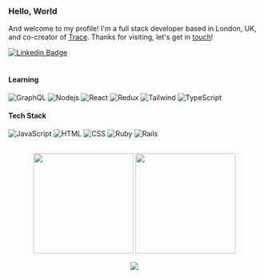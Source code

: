 ### Hello, World

And welcome to my profile! I'm a full stack developer based in London, UK, and co-creator of [Trace](http://www.playtracewith.me/). Thanks for visiting, let's get in [touch](https://www.linkedin.com/in/adrianhards/)!

[![Linkedin Badge](https://img.shields.io/badge/-adrianHards-3A76F0?style=flat&logo=Linkedin&logoColor=white&link=https://www.linkedin.com/in/jlim/)](https://www.linkedin.com/in/adrianhards/)
<br>
<br>

#### Learning

![GraphQL](https://img.shields.io/badge/-GraphQL-1C1E2E?style=for-the-badge&logo=graphql&logoColor=white&labelColor=DA0193)
![Nodejs](https://img.shields.io/badge/-Nodejs-1C1E2E?style=for-the-badge&logo=node.js&logoColor=white&labelColor=74AD5D)
![React](https://img.shields.io/badge/-React-1C1E2E?style=for-the-badge&logo=react&logoColor=white&labelColor=5ED3F3)
![Redux](https://img.shields.io/badge/-Redux-1C1E2E?style=for-the-badge&logo=redux&logoColor=white&labelColor=7248B6)
![Tailwind](https://img.shields.io/badge/-Tailwind-1C1E2E?style=for-the-badge&logo=tailwindcss&logoColor=white&labelColor=38BDF9)
![TypeScript](https://img.shields.io/badge/-TypeScript-1C1E2E?style=for-the-badge&logo=typescript&logoColor=white&labelColor=2F74C0)

<!-- ![Cypress](https://img.shields.io/badge/-Cypress-1C1E2E?style=for-the-badge&logo=cypress&logoColor=white&labelColor=03C28E) -->
<!-- ![Jest](https://img.shields.io/badge/-Jest-1C1E2E?style=for-the-badge&logo=jest&logoColor=white&labelColor=14C213) -->



#### Tech Stack
![JavaScript](https://img.shields.io/badge/-JavaScript-1C1E2E?style=for-the-badge&logo=javascript&logoColor=000000&labelColor=F7E01C)
![HTML](https://img.shields.io/badge/-HTML-1C1E2E?style=for-the-badge&logo=html5&logoColor=white&labelColor=FF5622)
![CSS](https://img.shields.io/badge/-CSS-1C1E2E?style=for-the-badge&logo=css3&logoColor=white&labelColor=254BDD)
![Ruby](https://img.shields.io/badge/-Ruby-1C1E2E?style=for-the-badge&logo=ruby&logoColor=white&labelColor=B51505)
![Rails](https://img.shields.io/badge/-Rails-1C1E2E?style=for-the-badge&logo=ruby-on-rails&logoColor=white&labelColor=C60400)
<!-- ![Heroku](https://img.shields.io/badge/-Heroku-1C1E2E?style=for-the-badge&logo=heroku&logoColor=white&labelColor=3A76F0) -->
<!-- ![R](https://img.shields.io/badge/-R-1C1E2E?style=for-the-badge&logo=r&logoColor=white&labelColor=3A76F0) -->
<!-- ![git](https://img.shields.io/badge/-git-1C1E2E?style=for-the-badge&logo=git&logoColor=white&labelColor=3A76F0) -->
<br>

<!-- link to icons: https://github.com/Ileriayo/markdown-badges -->

<div align="center">
<img src="https://github-readme-stats.vercel.app/api/top-langs/?username=adrianhards&theme=radical&title_color=3A76F0&text_color=fff" height="200">
  <img src="https://github-readme-stats.vercel.app/api?username=adrianhards&show_icons=true&theme=radical&title_color=3A76F0&text_color=fff&icon_color=3A76F0" height="200">
</div>

<p align="center">
  <img src="https://visitor-badge.laobi.icu/badge?page_id=adrianhards" id="counter">
</p>


